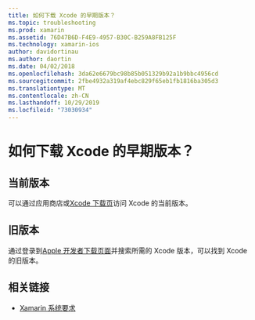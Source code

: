 ```yaml
---
title: 如何下载 Xcode 的早期版本？
ms.topic: troubleshooting
ms.prod: xamarin
ms.assetid: 76D47B6D-F4E9-4957-B30C-B259A8FB125F
ms.technology: xamarin-ios
author: davidortinau
ms.author: daortin
ms.date: 04/02/2018
ms.openlocfilehash: 3da62e6679bc98b85b051329b92a1b9bbc4956cd
ms.sourcegitcommit: 2fbe4932a319af4ebc829f65eb1fb1816ba305d3
ms.translationtype: MT
ms.contentlocale: zh-CN
ms.lasthandoff: 10/29/2019
ms.locfileid: "73030934"
---
```

# <a name="how-can-i-download-a-previous-version-of-xcode"></a>如何下载 Xcode 的早期版本？

## <a name="current-version"></a>当前版本

可以通过应用商店或[Xcode 下载页](https://developer.apple.com/xcode/downloads/)访问 Xcode 的当前版本。

## <a name="older-versions"></a>旧版本

通过登录到[Apple 开发者下载页面](https://developer.apple.com/downloads/more/)并搜索所需的 Xcode 版本，可以找到 Xcode 的旧版本。

## <a name="related-links"></a>相关链接

- [Xamarin 系统要求](~/cross-platform/get-started/requirements.md)
